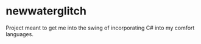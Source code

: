 # newwaterglitch

Project meant to get me into the swing of incorporating C# into my comfort languages.

